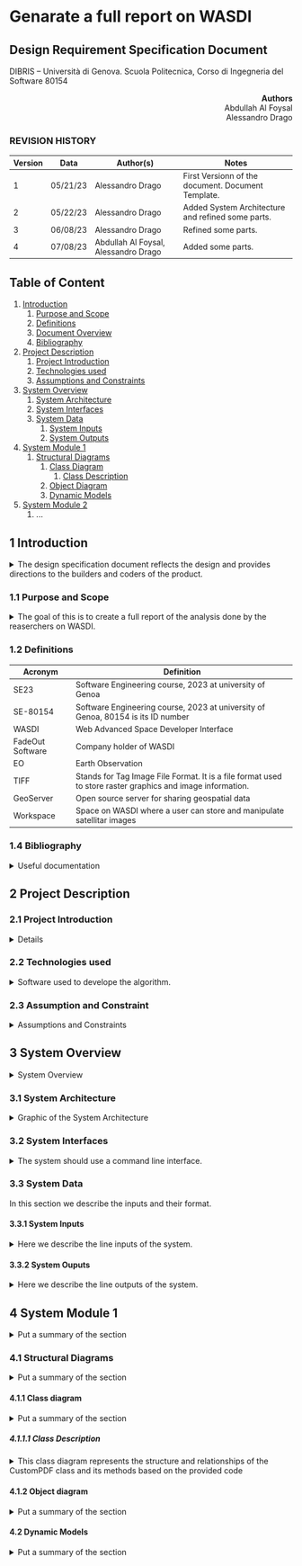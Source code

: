 # Genarate a full report on WASDI

## Design Requirement Specification Document

DIBRIS – Università di Genova. Scuola Politecnica, Corso di Ingegneria del Software 80154


<div align='right'> <b> Authors </b> <br> Abdullah Al Foysal<br> Alessandro Drago </div>

### REVISION HISTORY

Version | Data | Author(s)| Notes
---------|------|--------|------
1 | 05/21/23 | Alessandro Drago | First Versionn of the document. Document Template.
2 | 05/22/23 | Alessandro Drago | Added System Architecture and refined some parts.
3 | 06/08/23 | Alessandro Drago | Refined some parts.
4 | 07/08/23 | Abdullah Al Foysal, Alessandro Drago | Added some parts.

## Table of Content

1. [Introduction](#intro)
    1. [Purpose and Scope](#purpose)  
    2. [Definitions](#def)
    3. [Document Overview](#overview)
    4. [Bibliography](#biblio)
2. [Project Description](#description)
    1. [Project Introduction](#project-intro)
    2. [Technologies used](#tech)
    3. [Assumptions and Constraints](#constraints)
3. [System Overview](#system-overview)
    1. [System Architecture](#architecture)
    2. [System Interfaces](#interfaces)
    3. [System Data](#data)
        1. [System Inputs](#inputs)
        2. [System Outputs](#outputs)
4. [System Module 1](#sys-module-1)
    1. [Structural Diagrams](#sd)
        1. [Class Diagram](#cd)
            1. [Class Description](#cd-description)
        2. [Object Diagram](#od)
        3. [Dynamic Models](#dm)
5. [System Module 2](#sys-module-2)
   1. ...

##  <a name="intro"></a>  1 Introduction
<details>
    <summary> The design specification document reflects the design and provides directions to the builders and coders of the product.</summary> 
    Through this document, designers communicate the design for the product to which the builders or coders must comply. The design specification should state how the design will meet the requirements.
</details>
    
### <a name="purpose"></a> 1.1 Purpose and Scope
<details> 
    <summary> The goal of this is to create a full report of the analysis done by the reaserchers on WASDI.
    </summary>
    <p>The project involves the developement of a platform that helps Earth Observation (EO) experts process satellite imagery on the cloud. The team at WASDI is working on developing new software tools that can extract images and data from the results of the analytics tools present on the platform, in order to help communicate the results of the analyses to the stakeholders involved. The project aims to ease the communication of the results of the applications so that decision makers can better understand the phenomena they are dealing with.</p>
</details>

### <a name="def"></a> 1.2 Definitions
    
| Acronym				| Definition | 
| ------------------------------------- | ----------- | 
| SE23                                 | Software Engineering course, 2023 at university of Genoa |
| SE-80154							   | Software Engineering course, 2023 at university of Genoa, 80154 is its ID number |
| WASDI								   | Web Advanced Space Developer Interface |
| FadeOut Software					   | Company holder of WASDI |
| EO					   			   | Earth Observation |
| TIFF					   			   | Stands for Tag Image File Format. It is a file format used to store raster graphics and image information. |
| GeoServer					   		   | Open source server for sharing geospatial data |
| Workspace							   | Space on WASDI where a user can store and manipulate satellitar images |

### <a name="biblio"></a> 1.4 Bibliography
<details> 
    <summary> Useful documentation 
    </summary>
    <p>https://wasdi.readthedocs.io/en/latest/index.html (WASDI documentation)</p>
    <p>https://docs.geoserver.org/ (GeoServer documentation)</p>
</details>

## <a name="description"></a> 2 Project Description

### <a name="project-intro"></a> 2.1 Project Introduction 
<details> 
    <p>Through workspaces and applications in the marketplace, researchers are able to collect satellite data and run algorithms on them. Once this phase is finished, a required feature is the ability to create a report in PDF containing all the information from the processing.This report will then be given by the researchers to those less experienced users or stakeholders.<br>
    The document shall have a predefined template in which various information such as date, name and logo of the company, images that were processed and explanatory paragraphs of text are present.
    The images found in WASDI's workspace are in TIFF format and therefore before they are inserted into the document, they must be processed.<br>
    On the various servers in which these images are stored is an instance of GeoServer is present. 
    So the idea is to take the images from the WASDI workspace, process them with GeoServer by, for example, selecting a certain area of that image, or applying a style, and return this image in a desirable format (PNG or GIF).</p>
</details>

### <a name="tech"></a> 2.2 Technologies used

<details> 
    <summary> Software used to develope the algorithm. </summary>
    <p>https://www.jetbrains.com/pycharm/  (PyCharm IDE)</p>
    <p>https://www.wasdi.net/#!/home (WASDI cloud services and libraries)</p>
    <p>https://geoserver.org/ (GeoServer Open source server for sharing geospatial data)</p>
</details>

### <a name="constraints"></a> 2.3 Assumption and Constraint 
<details> 
    <summary> Assumptions and Constraints</summary>
    <p>Since this is a WASDI processor you will need an account to execute the code correctly.</p>
</details>

## <a name="system-overview"></a>  3 System Overview
<details> 
    <summary> System Overview
    </summary>
    <p>Graphical representation of the system overview.</p>
    <img src="imgs/SysArchitecture1.png" alt="System Architecture" style="width: 500px;" />

| Use Case      | 1.0           |
| ------------- | ------------- |
| Name          | ImgProcessing |
| Actors        | Expert User  |    
| Entry Point   | (i) List of Input Arguments <br> (ii) List of Output Arguments   |
| Exit  Point   | File where the processed image must be stored in the correct format |
| Event Flow    | (1) User invoke the system by command line (for now) <br> (2) User provide a valid path to an input image in .TIFF format present in a WASDI workspace <br> (3) User provide a list of symbols representing the input arguments <br> (4) User provide a list of arguments representing the output arguments <br> (5) User provide a valid file name where the system should store the output image <br> (6) System validates the input image <br> (7) System validates the list of input arguments <br> (8) System valdiates the list of output arguments <br> (9) System validates the output file <br> (10) Input image is uploaded on an instance of GeoServer <br> (11) The new layer is processed following the input arguments <br> (12) System correctly process the input file and store the image in memory <br> (13) System write the image in memory into the output file |
    
    
| Use Case      | 2.0           |
| ------------- | ------------- |
| Name          | Report Creation |
| Actors        | Expert User |    
| Entry Point   | List of Input Arguments |
| Exit  Point   | PDF file where the analysis report must be stored |
| Event Flow    | (1) User invoke the system by command line (for now) <br> (2) User provide a list of sysmbols representing the input arguments <br> (3) User provide a valid file name where the system should store the PDF document <br> (4) System validates the input arguments <br> (5) System validates the output file <br> (6) System write the text into the output file | 

</details>

### <a name="architecture"></a>  3.1 System Architecture
<details> 
    <summary> Graphic of the System Architecture
    </summary>
    <p>Graphical representation of the system architecture.</p>
    <img src="imgs/SysArchitecture2.png" alt="System Architecture" style="width: 600px;" />
</details>

### <a name="interfaces"></a>  3.2 System Interfaces
<details> 
    <summary> The system should use a command line interface.
    </summary>
    <p>For now we'll develop a command line interface using Python, but a graphical interface will be added in the future.</p>
</details>

### <a name="data"></a>  3.3 System Data
<summary> In this section we describe the inputs and their format.
</summary>
<p></p>

#### <a name="inputs"></a>  3.3.1 System Inputs
<details> 
    <summary> Here we describe the line inputs of the system.
    </summary>
    <p>The system takes in input two JSON files: the parameters file and a config file required to work with WASDI. In the config file there is the username and password to access WASDI, the workspace name, and the path to the parameters file.</p><br>
    <p> In the parameters JSON file the inputs of the system are: </p>
    <ul> 
        <li> PRODUCT: name of an image in .TIFF format present in the WASDI workspace that we want to process.</li>
        <li> BAND: Range of frequencies along the electromagnetic spectrum that the satellite measures.</li>
        <li> BBOX: A json structure divided into "northEast" and "southWest", in each subfield is specified both a latitude and a longitude. This defines the desired area.</li>
        <li> CRS: Stands for Coordinate Reference System. Defines how georeferenced spatial data relates to real locations on the Earth’s surface.</li>
        <li> WIDTH: desidered width of the image.</li>
        <li> HEIGHT: desidered height of the image.</li>
        <li> FORMAT: desidered format of the image. See at (https://docs.geoserver.org/stable/en/user/services/wms/outputformats.html).</li>
        <li> STYLE: XML file used for styling TIFF images.</li>
        <li> LAYER ID: id of a layer already present on a GeoServer instance.</li>
        <li> GEOSERVER URL: link to an existing server.</li>
    </ul>
</details>

#### <a name="outputs"></a>  3.3.2 System Ouputs
<details> 
    <summary> Here we describe the line outputs of the system.
    </summary>
    <p>The final output of the system is a report in PDF containing all the information from the processing done in WASDI. This report will then be given by the researchers to those less experienced users or stakeholders.</p>
</details>

## <a name="sys-module-1"></a>  4 System Module 1
<details> 
    <summary> Put a summary of the section
    </summary>
    <p>The system module in the given code plays a crucial role in generating the PDF report. It encompasses various components and functions that contribute to the overall functionality and structure of the system. At the core of the system module is the CustomPDF class, which extends the FPDF class. This class serves as the foundation for creating a customized PDF report. It handles the header, index, chapter titles, content, and footer sections of the report.
The header method within the CustomPDF class takes care of setting up the header section of the report. It includes the report title, logo, author's name, company name, and address. These details provide essential context and identification for the report.
The generate_index method is responsible for generating the index section of the report. It iterates over the provided chapters and extracts their titles, creating an organized and structured index for easy navigation.
To maintain consistency and enhance readability, the footer method is implemented. It adds a footer to each page, displaying the current page number. This feature allows readers to track their progress and locate specific information within the report.
The chapter_title method plays a crucial role in visually distinguishing the different chapters. It formats and highlights the chapter titles by applying a red background color and white text, making them stand out in the report.
The chapter_body method handles the content within each chapter. It prints the subtitles and content, allowing for detailed descriptions and explanations. Additionally, it provides support for including optional images that further enhance the presentation and understanding of the content.
The print_chapter method combines the chapter title and body, enabling the printing of complete chapters with their respective sections. This ensures that the report maintains a logical and organized structure.
The create_pdf function acts as the main component for generating the PDF report. It initializes the CustomPDF object, sets the author, adds pages, and iterates over the chapters to print them in the correct order.
To ensure that the provided parameters are valid, the validate_parameters function checks for missing or incorrect values. It assigns default values to any missing fields and raises warnings for any potential issues.
The sanitize_parameters function removes leading or trailing whitespace from the parameters. This helps maintain consistency and avoid any formatting or display discrepancies within the report.
Overall, the system module forms the backbone of the PDF report generation process. It combines different components and functions to produce a well-structured and visually appealing report based on the provided parameters.</p>
</details>

### <a name="sd"></a>  4.1 Structural Diagrams
<details> 
    <summary> Put a summary of the section
    </summary>
    <p>The given code implements a Python script for generating a PDF report using the FPDF library. The script follows a modular structure and begins by importing the necessary modules, including JSON, wasdi, os, FPDF, and PIL.Image.
The core functionality is encapsulated within the CustomPDF class, which inherits from the FPDF class and provides additional customization options. The class has an __init__ method that initializes the CustomPDF object with the provided parameters and sets the initial state of the index_added attribute.
The header method handles the generation of the header section in the PDF. It extracts the required header parameters from the provided dictionary and sets the logo, title, author name, company name, and address accordingly.
The generate_index method is responsible for creating the index text by iterating over the chapters and their titles. It generates a formatted index with the chapter numbers and titles.
The footer method adds the footer section to each page, displaying the current page number.
The chapter_title method is used to print the title of each chapter. It applies a red background color and white text to highlight the chapter titles.
The chapter_body method is responsible for handling the content of each chapter. It prints the subtitles, content, and optional images for each section.
The print_chapter method combines the chapter title and body to print a complete chapter with its sections.
The create_pdf function is responsible for creating the PDF report. It initializes a CustomPDF object, sets the author, adds pages, and iterates over the provided chapters to print them.
The validate_parameters function ensures that the provided parameters contain the necessary fields. If any required fields are missing, it assigns default values to them.
The sanitize_parameters function removes any leading or trailing whitespace from the parameters to ensure consistent formatting.
The run function serves as the main entry point of the script. It reads the parameters from a JSON file, validates and sanitizes them, and then calls the create_pdf function to generate the PDF report.

In summary, the code utilizes object-oriented programming and modular design principles to create a PDF report generator. It allows for customization of the header, index, chapter titles, and content, including optional images. The script provides flexibility for generating informative and visually appealing PDF reports based on the provided parameters.

</p>
</details>

#### <a name="cd"></a>  4.1.1 Class diagram
<details> 
    <summary> Put a summary of the section
    </summary>
    <img src="imgs/class.png" alt="Class diagram" style="width: 600px;" />
</details>

##### <a name="cd-description"></a>  4.1.1.1 Class Description
<details> 
    <summary> This class diagram represents the structure and relationships of the CustomPDF class and its methods based on the provided code
    </summary>
    <p>The class CustomPDF represents a customized version of the FPDF class for PDF generation.</p>
    <p>Attributes: </p>
    <ul> 
        <li> asParametersDict: a private attribute to hold the parameters dictionary.</li>
    </ul>
    <p>Methods: </p>
    <ul>
        <li> header(): generates the header section of the PDF.</li>
        <li> footer(): generates the footer section of the PDF.</li>
        <li> chapter_title(ch_num, ch_title): generates the chapter title section of the PDF.</li>
        <li> chapter_body(chapter_data): generates the chapter body section of the PDF.</li>
        <li> print_chapter(ch_num, ch_title, chapter_data): prints a chapter, combining the title and body sections.</li>
    </ul>
</details>

#### <a name="od"></a>  4.1.2 Object diagram
<details> 
    <summary> Put a summary of the section
    </summary>
    <img src="imgs/object diagram.jpg" alt="Dynamic diagram" style="width: 600px;" />
    <p>The object diagram presents a clear representation of the CustomPDF program's object structure and interactions.<br>The central object, CustomPDF, serves as the main class responsible for generating customized PDF reports. It is instantiated as pdf_instance and holds the asParametersDict attribute, storing the parameters required for customization. The pdf_instance object is associated with the header_instance object, representing the header parameters like title, logo, name, company_name, and address.<br>Additionally, the pdf_instance includes chapters, represented by chapters_instance, each containing a title and sections. The sections, represented by section_instance objects, encapsulate subtitle, content, and image_path attributes.<br><br>
    The diagram also features image_instance objects representing the images used within the sections, storing the respective file_path. Through these objects and their relationships, the CustomPDF program orchestrates the generation of customized PDF reports.<br>
    This visual representation of object relationships offers a concise and professional overview of the program's structure and data flow. It aids in understanding the interactions between objects during PDF generation, facilitating comprehension of the program's dynamics.<br>
    It's important to note that the actual instances and attribute values may vary based on specific implementation details or runtime scenarios. Nonetheless, the object diagram provides a valuable visual guide to comprehend the object relationships within the CustomPDF program.</p>
</details>

#### <a name="dm"></a>  4.2 Dynamic Models
<details> 
    <summary> Put a summary of the section
    </summary>
    <img src="imgs/dynamic diagram.jpg" alt="Dynamic diagram" style="width: 600px;" />
    <p>The dynamic diagram showcases the flow of activities in the CustomPDF program for generating a custom PDF report. It begins with the instantiation of the CustomPDF object and passing parameters. The header section is set, including the title, logo, author information, and company details. Pages are added for each chapter. Each chapter's title, sections, and images are printed. Font styles, cells, multiline text, and images are handled using various methods. The footer with page numbers is added. Finally, the output() method generates the PDF file. This diagram provides an overview of the program's flow and interactions.</p>
</details>
